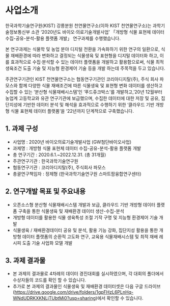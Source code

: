 # 사업소개
한국과학기술연구원(KIST) 강릉분원 천연물연구소(이하 KIST 천연물연구소)는 과학기술정보통신부 소관 ‘2020년도 바이오·의료기술개발사업’ 「개방형 식물 표현체 데이터 수집-공유-분석-활용 플랫폼 개발」 연구과제를 수행했습니다.

본 연구과제는 식물학 및 농업 분야 디지털 전환을 가속화하기 위한 연구의 일환으로, 식물 재배환경에 따라 변화하고 결정되는 식물생육 및 표현형을 디지털 데이터화 하고, 이를 효과적으로 수집·분석할 수 있는 데이터 플랫폼을 개발하고 활용함으로써, 식물 최적 생육조건 도출 기술 및 지능형 환경제어 기술 등을 개발 하는데 주목적을 두고 있습니다.

주관연구기관인 KIST 천연물연구소는 협동연구기관인 코리아디지탈(주), 주식 회사 파모스와 함께 다양한 식물 재배조건에 따른 식물생육 및 표현형 변화 데이터를 생산하고 수집할 수 있는 ‘분산형 식물재배시스템’인 ‘푸드쥬크박스'를 개발하고,’20년 12월부터 농업계 고등학교와 유관 연구기관에 보급했으며, 수집한 데이터에 대한 저장 및 공유, 집단지성에 기반한 데이터 분석 및 해석을 효과적으로 수행하기 위한 ‘클라우드 기반 개방형 식물 표현체 데이터 플랫폼’을 ‘22년까지 단계적으로 구축했습니다.

## 1. 과제 구성
- 사업명 : 2020년 바이오의료기술개발사업 (GW첨단바이오사업)
- 과제명 : 개방형 식물 표현체 데이터 수집-공유-분석-활용 플랫폼 개발
- 총 연구기간 : 2020.6.1.~2022.12.31. (총 31개월)
- 주관연구기관 : 한국과학기술연구원
- 협동연구기관 : 코리아디지탈(주), 주식회사 파모스
- 총괄연구책임자 : 정제형 (한국과학기술연구원 스마트팜융합연구센터)

## 2. 연구개발 목표 및 주요내용
- 오픈소스형 분산형 식물재배시스템 개발과 보급, 클라우드 기반 개방형 데이터 플랫폼 구축을 통한 식물생육 및 재배환경 데이터 생산-수집-분석
- 개방형 데이터를 활용한 식물 생육특성 조절 기작 구명 및 지능형 환경제어 기술 개발
- 식물생육 / 재배환경데이터 공유 및 분석, 활용 기능 강화, 집단지성 활용을 통한 개방형 데이터 플랫폼의 순환적 고도화 연구, 교육용 식물재배시스템 및 최적 재배 레시피 도출 기술 사업화 모델 개발

## 3. 과제 결과물
- 본 과제의 결과물로 4차례의 데이터 경진대회를 실시하였으며, 각 대회의 폴더에서 수상자들의 코드를 확인 할 수 있습니다.
- 추가로 본 과제의 결과물인 식물생육 및 재배환경 데이터셋은 다음 구글 드라이브(https://drive.google.com/drive/folders/1gpFHzL6PLnHq-WNdUDRKXKNLjTUbtMi0?usp=sharing)에서 확인할 수 있습니다. 
